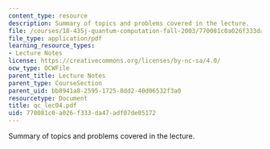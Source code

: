 ```yaml
---
content_type: resource
description: Summary of topics and problems covered in the lecture.
file: /courses/18-435j-quantum-computation-fall-2003/770081c0a026f333da47adf07de05172_qc_lec04.pdf
file_type: application/pdf
learning_resource_types:
- Lecture Notes
license: https://creativecommons.org/licenses/by-nc-sa/4.0/
ocw_type: OCWFile
parent_title: Lecture Notes
parent_type: CourseSection
parent_uid: bb8941a8-2595-1725-8dd2-40d06532f3a0
resourcetype: Document
title: qc_lec04.pdf
uid: 770081c0-a026-f333-da47-adf07de05172
---
```

Summary of topics and problems covered in the lecture.
